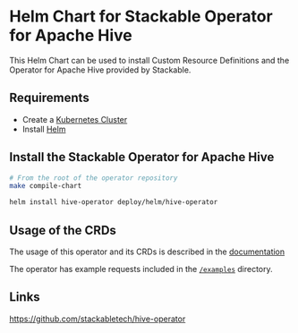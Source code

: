 # Helm Chart for Stackable Operator for Apache Hive

This Helm Chart can be used to install Custom Resource Definitions and the Operator for Apache Hive provided by Stackable.

## Requirements

- Create a [Kubernetes Cluster](../Readme.md)
- Install [Helm](https://helm.sh/docs/intro/install/)

## Install the Stackable Operator for Apache Hive

```bash
# From the root of the operator repository
make compile-chart

helm install hive-operator deploy/helm/hive-operator
```

## Usage of the CRDs

The usage of this operator and its CRDs is described in the [documentation](https://docs.stackable.tech/hive/index.html)

The operator has example requests included in the [`/examples`](https://github.com/stackabletech/hive-operator/tree/main/examples) directory.

## Links

https://github.com/stackabletech/hive-operator
